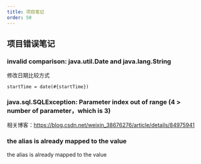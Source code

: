 ```yaml
---
title: 项目笔记
order: 50
---
```


## 项目错误笔记

### invalid comparison: java.util.Date and java.lang.String

修改日期比较方式

`startTime = date(#{startTime})`

### java.sql.SQLException: Parameter index out of range (4 > number of parameter，which is 3)

相关博客：<https://blog.csdn.net/weixin_38676276/article/details/84975941>

### the alias is already mapped to the value

the alias is already mapped to the value